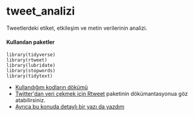 # tweet_analizi
Tweetlerdeki etiket, etkileşim ve metin verilerinin analizi.

#### Kullanılan paketler

```{r}
library(tidyverse) 
library(rtweet)
library(lubridate)
library(stopwords)
library(tidytext)
```
* [Kullandığım kodların dökümü](https://sadettindemirel.github.io/tweet_analiz/tweet_verisi.nb.html)
* [Twitter'dan veri çekmek için Rtweet](https://rtweet.info/index.html) paketinin dökümantasyonua göz atabilirsiniz.
* [Ayrıca bu konuda detaylı bir yazı da yazdım](https://www.newslabturkey.org/r-ile-tweet-verisi-nasil-cekilir-ve-analiz-edilir/)
